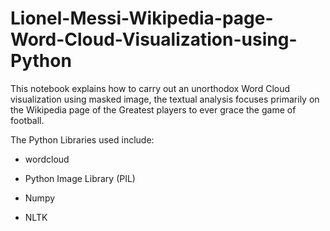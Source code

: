 # Lionel-Messi-Wikipedia-page-Word-Cloud-Visualization-using-Python
This notebook explains how to carry out an unorthodox Word Cloud visualization using masked image, the textual analysis focuses primarily on the Wikipedia page of the Greatest players to ever grace the game of football.

The Python Libraries used include:

- wordcloud

- Python Image Library (PIL)

- Numpy

- NLTK
